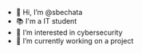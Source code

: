 - 👋 Hi, I’m @sbechata
- 📚 I'm a IT student
- 👀 I’m interested in cybersecurity
- 🌱 I’m currently working on a project

<!---
sbechata/sbechata is a ✨ special ✨ repository because its `README.md` (this file) appears on your GitHub profile.
You can click the Preview link to take a look at your changes.
--->
